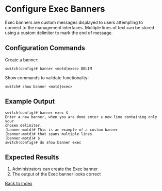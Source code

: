 # Configure Exec Banners

Exec banners are custom messages displayed to users attempting to connect to the management interfaces. Multiple lines of text can be stored using a custom delimiter to mark the end of message.

## Configuration Commands

Create a banner:

```
switch(config)# banner <motd|exec> DELIM
```

Show commands to validate functionality:

```
switch# show banner <motd|exec>
```

## Example Output

```
switch(config)# banner exec $
Enter a new banner, when you are done enter a new line containing only your
chosen delimiter.
(banner-motd)# This is an example of a custom banner
(banner-motd)# that spans multiple lines.
(banner-motd)# $
switch(config)# do show banner exec
```

## Expected Results

1. Administrators can create the Exec banner
2. The output of the Exec banner looks correct

[Back to Index](../README.md)
